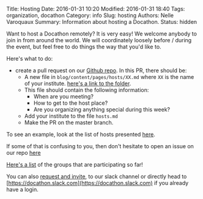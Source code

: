 Title: Hosting
Date: 2016-01-31 10:20
Modified: 2016-01-31 18:40
Tags: organization, docathon
Category: info
Slug: hosting
Authors: Nelle Varoquaux
Summary: Information about hosting a Docathon.
Status: hidden

Want to host a Docathon remotely? It is very easy! We welcome anybody to join in from around the world. We will coordinately loosely before / during the event, but feel free to do things the way that you'd like to.

Here's what to do:

* create a pull request on our [Github 
repo](http://github.com/BIDS/docathon). In this PR, there should be:
  * A new file in `blog/content/pages/hosts/XX.md` where `XX` is the name of your institute. [here's a link to the folder](https://github.com/BIDS/docathon/tree/master/blog/content/pages/hosts).
  * This file should contain the following information:
    - When are you meeting?
    - How to get to the host place?
    - Are you organizing anything special during this week?
  * Add your institute to the file `hosts.md`
  * Make the PR on the master branch.

To see an example, look at the list of hosts presented [here](hosts/bids).

If some of that is confusing to you, then don't hesitate to open an issue on our repo [here](https://github.com/BIDS/docathon/issues)

[Here's a list](hosts.html) of the groups that are participating so far!

You can also [request and invite](https://docathon.herokuapp.com/), to our slack
channel or directly head to
[https://docathon.slack.com](https://docathon.slack.com) if you already have a
login.
